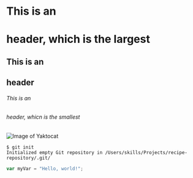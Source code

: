 # This is an <h1> header, which is the largest
## This is an <h2> header
###### This is an <h6> header, whicn is the smallest

![Image of Yaktocat](https://octodex.github.com/images/yaktocat.png)

```
$ git init
Initialized empty Git repository in /Users/skills/Projects/recipe-repository/.git/
```

``` javascript
var myVar = "Hello, world!";
```
